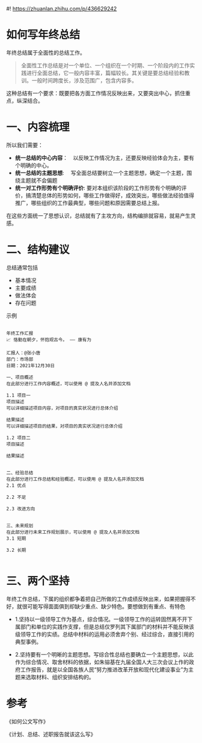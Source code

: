#! https://zhuanlan.zhihu.com/p/436629242
<!--
 * @Author: your name
 * @Date: 2021-11-23 11:16:42
 * @LastEditTime: 2021-11-23 11:40:16
 * @LastEditors: Please set LastEditors
 * @Description: 打开koroFileHeader查看配置 进行设置: https://github.com/OBKoro1/koro1FileHeader/wiki/%E9%85%8D%E7%BD%AE
 * @FilePath: /personal_growth/如何写年终总结.md
-->
# 如何写年终总结
年终总结属于全面性的总结工作。

> 全面性工作总结是对一个单位、一个组织在一个时期、一个阶段内的工作实践进行全面总结，它一般内容丰富，篇幅较长。其关键是要总结经验和教训。一般时间跨度长，涉及范围广，包含内容多。


这种总结有一个要求：既要把各方面工作情况反映出来，又要突出中心，抓住重点，纵深结合。

# 一、内容梳理

所以我们需要：

- <b>统一总结的中心内容</b>：　以反映工作情况为主，还要反映经验体会为主，要有个明确的中心。
- <b>统一总结的主题思想</b>: 　写全面总结要树立一个主题思想，确定一个主题，围绕主题就不会偏题
- <b>统一对工作形势有个明确评价</b>: 要对本组织该阶段的工作形势有个明确的评价，搞清楚总体的形势如何，哪些工作做得好，成效突出，哪些做法经验值得推广，哪些组织的工作最典型，哪些问题和原因需要总结上报。

在这些方面统一了思想认识，总结就有了主攻方向，结构编排就容易，就易产生灵感。


# 二、结构建议

总结通常包括
- 基本情况
- 主要成绩
- 做法体会
- 存在问题

示例

```

年终工作汇报
📈 恪勤在朝夕，怀抱观古今。 —— 康有为

汇报人：@张小唐
部门：市场部
日期：2021年12月30日

一、项目概述
在此部分进行工作内容概述，可以使用 @ 提及人名并添加文档

1.1 项目一
项目描述
可以详细描述项目内容，对项目的真实状况进行总体介绍

结果描述
可以详细描述项目的结果，对项目的真实状况进行总体介绍

1.2 项目二
项目描述

结果描述


二、经验总结
在此部分进行工作总结和经验概述，可以使用 @ 提及人名并添加文档
2.1 优点

2.2 不足

2.3 改进方向


三、未来规划
在此部分进行未来工作规划展示，可以使用 @ 提及人名并添加文档
3.1 短期 

3.2 长期


```

# 三、两个坚持

年终工作总结，下属的组织都争着把自己所做的工作成绩反映出来，如果把握得不好，就很可能写得面面俱到却缺少重点、缺少特色。要想做到有重点、有特色

- 1.坚持以一级领导工作为基点，综合情况。一级领导工作的运转固然离不开下属部门和单位的实践作支撑，但是总结仅罗列其下属部门的材料并不能反映该级领导工作的实绩。总结中材料的运用必须舍弃个别、经过综合，直接引用的典型事例。

- 2.坚持要有一个明晰的主题思想。写综合性总结也要确立一个主题思想，以此作为综合情况、取舍材料的依据，如朱镕基在九届全国人大三次会议上作的政府工作报告，就是以全国各族人民“努力推进改革开放和现代化建设事业”为主题来选取材料、组织安排结构的。


# 参考

《如何公文写作》

《计划、总结、述职报告就该这么写》